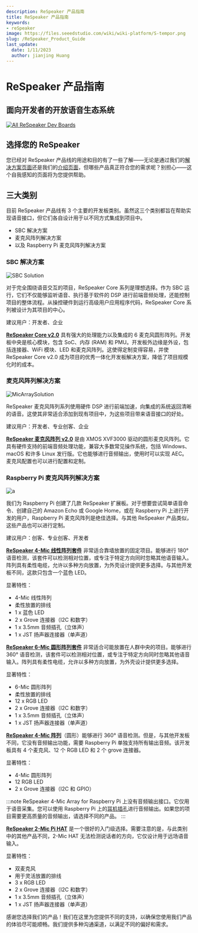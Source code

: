```yaml
---
description: ReSpeaker 产品指南
title: ReSpeaker 产品指南
keywords:
- reSpeaker
image: https://files.seeedstudio.com/wiki/wiki-platform/S-tempor.png
slug: /ReSpeaker_Product_Guide
last_update:
  date: 1/11/2023
  author: jianjing Huang
---
```


# **ReSpeaker 产品指南**

## 面向开发者的开放语音生态系统

[![All ReSpeaker Dev Boards](https://files.seeedstudio.com/wiki/ReSpeakerSolutions/img/FullReSpeakerLine.png)](https://www.seeedstudio.com/series/Respeaker-10.html)

## **选择您的 ReSpeaker**

您已经对 ReSpeaker 产品线的用途和目的有了一些了解——无论是通过我们的[解决方案页面](https://wiki.seeedstudio.com/ReSpeaker_Solutions/)还是我们的[介绍页面](https://wiki.seeedstudio.com/ReSpeaker/)，但哪些产品真正符合您的需求呢？别担心——这个自我感知的页面将为您提供帮助。

## **三大类别**

目前 ReSpeaker 产品线有 3 个主要的开发板类别。虽然这三个类别都旨在帮助实现语音接口，但它们各自设计用于以不同方式集成到项目中。

- SBC 解决方案
- 麦克风阵列解决方案
- 以及 Raspberry Pi 麦克风阵列解决方案

### **SBC 解决方案**

![SBC Solution](https://files.seeedstudio.com/wiki/ReSpeakerProductGuide/img/SBC_Solution.png)

对于完全围绕语音交互的项目，ReSpeaker Core 系列是理想选择。作为 SBC 运行，它们不仅能够监听语音、执行基于软件的 DSP 进行前端音频处理，还能控制项目的整体流程。从操控硬件到运行高级用户应用程序代码，ReSpeaker Core 系列被设计为其项目的中心。

建议用户：开发者、企业

**[ReSpeaker Core v2.0](https://wiki.seeedstudio.com/ReSpeaker_Core_v2.0/)** 具有强大的处理能力以及集成的 6 麦克风圆形阵列。开发板中央是核心模块，包含 SoC、内存 (RAM) 和 PMU。开发板外边缘是外设，包括连接器、WiFi 模块、LED 和麦克风阵列。这使得定制变得容易，并使 ReSpeaker Core v2.0 成为项目的优秀一体化开发板解决方案，降低了项目规模化时的成本。

### **麦克风阵列解决方案**

![MicArraySolution](https://files.seeedstudio.com/wiki/ReSpeakerProductGuide/img/Mic_Array_Solution.png)

ReSpeaker 麦克风阵列系列使用硬件 DSP 进行前端加速，向集成的系统返回清晰的语音。这使其非常适合添加到现有项目中，为这些项目带来语音接口的好处。

建议用户：开发者、专业创客、企业

**[ReSpeaker 麦克风阵列 v2.0](https://wiki.seeedstudio.com/ReSpeaker_Mic_Array_v2.0/)** 是由 XMOS XVF3000 驱动的圆形麦克风阵列。它具有硬件支持的前端音频处理功能，兼容大多数常见操作系统，包括 Windows、macOS 和许多 Linux 发行版。它也能够进行音频输出，使用时可以实现 AEC。麦克风配置也可以进行配置和定制。

### **Raspberry Pi 麦克风阵列解决方案**

![a](https://files.seeedstudio.com/wiki/ReSpeakerProductGuide/img/Raspberry_Pi_Mic_Array_Solutions.png)

我们为 Raspberry Pi 创建了几款 ReSpeaker 扩展板。对于想要尝试简单语音命令、创建自己的 Amazon Echo 或 Google Home，或在 Raspberry Pi 上进行开发的用户，Raspberry Pi 麦克风阵列是绝佳选择。与其他 ReSpeaker 产品类似，这些产品也可以进行定制。

建议用户：创客、专业创客、开发者

**[ReSpeaker 4-Mic 线性阵列套件](https://wiki.seeedstudio.com/ReSpeaker_4-Mic_Linear_Array_Kit_for_Raspberry_Pi/)** 非常适合靠墙放置的固定项目。能够进行 180° 语音检测，该套件可以检测相对位置，或专注于特定方向同时忽略其他语音输入。阵列具有柔性电缆，允许以多种方向放置，为外壳设计提供更多选择。与其他开发板不同，这款只包含一个蓝色 LED。

显著特性：

- 4-Mic 线性阵列
- 柔性放置的排线
- 1 x 蓝色 LED
- 2 x Grove 连接器（I2C 和数字）
- 1 x 3.5mm 音频插孔（立体声）
- 1 x JST 扬声器连接器（单声道）

**[ReSpeaker 6-Mic 圆形阵列套件](https://wiki.seeedstudio.com/ReSpeaker_6-Mic_Circular_Array_kit_for_Raspberry_Pi/)** 非常适合可能放置在人群中央的项目。能够进行 360° 语音检测，该套件可以检测相对位置，或专注于特定方向同时忽略其他语音输入。阵列具有柔性电缆，允许以多种方向放置，为外壳设计提供更多选择。

显著特性：

- 6-Mic 圆形阵列
- 柔性放置的排线
- 12 x RGB LED
- 2 x Grove 连接器（I2C 和数字）
- 1 x 3.5mm 音频插孔（立体声）
- 1 x JST 扬声器连接器（单声道）

**[ReSpeaker 4-Mic 阵列](https://wiki.seeedstudio.com/ReSpeaker_4_Mic_Array_for_Raspberry_Pi/)**（圆形）能够进行 360° 语音检测。但是，与其他开发板不同，它没有音频输出功能，需要 Raspberry Pi 单独支持所有输出音频。该开发板具有 4 个麦克风、12 个 RGB LED 和 2 个 grove 连接器。

显著特性：

- 4-Mic 圆形阵列
- 12 RGB LED
- 2 x Grove 连接器（I2C 和 GPIO）

:::note
ReSpeaker 4-Mic Array for Raspberry Pi 上没有音频输出接口。它仅用于语音采集。您可以使用 Raspberry Pi 上的[耳机插孔](https://www.raspberrypi.org/documentation/configuration/audio-config.md)进行音频输出。如果您的项目需要更高质量的音频输出，请选择不同的产品。
:::

**[ReSpeaker 2-Mic Pi HAT](https://wiki.seeedstudio.com/ReSpeaker_2_Mics_Pi_HAT/)** 是一个很好的入门级选择。需要注意的是，与此类别中的其他产品不同，2-Mic HAT 无法检测说话者的方向，它仅设计用于远场语音输入。

显著特性：

- 双麦克风
- 用于灵活放置的排线
- 3 x RGB LED
- 2 x Grove 连接器（I2C 和数字）
- 1 x 3.5mm 音频插孔（立体声）
- 1 x JST 扬声器连接器（单声道）

感谢您选择我们的产品！我们在这里为您提供不同的支持，以确保您使用我们产品的体验尽可能顺畅。我们提供多种沟通渠道，以满足不同的偏好和需求。

<div class="button_tech_support_container">
<a href="https://forum.seeedstudio.com/" class="button_forum"></a> 
<a href="https://www.seeedstudio.com/contacts" class="button_email"></a>
</div>

<div class="button_tech_support_container">
<a href="https://discord.gg/eWkprNDMU7" class="button_discord"></a> 
<a href="https://github.com/Seeed-Studio/wiki-documents/discussions/69" class="button_discussion"></a>
</div>
